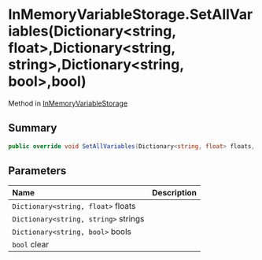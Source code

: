 # InMemoryVariableStorage.SetAllVariables(Dictionary<string, float>,Dictionary<string, string>,Dictionary<string, bool>,bool)

Method in [InMemoryVariableStorage](/api/csharp/yarn.unity.inmemoryvariablestorage.md)

## Summary



```csharp
public override void SetAllVariables(Dictionary<string, float> floats, Dictionary<string, string> strings, Dictionary<string, bool> bools, bool clear = true)
```

## Parameters

|Name|Description|
|:---|:---|
|`Dictionary<string, float>` floats||
|`Dictionary<string, string>` strings||
|`Dictionary<string, bool>` bools||
|`bool` clear||

